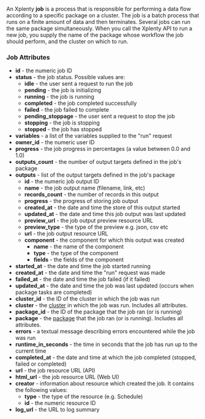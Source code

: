 An Xplenty **job** is a process that is responsible for performing a data flow according to a specific package on a cluster. The job is a batch process that runs on a finite amount of data and then terminates. Several jobs can run the same package simultaneously.
When you call the Xplenty API to run a new job, you supply the name of the package whose workflow the job should perform, and the cluster on which to run.

### Job Attributes

* **id** - the numeric job ID
* **status** - the job status. Possible values are: 
  * **idle** - the user sent a request to run the job
  * **pending** - the job is initializing
  * **running** - the job is running
  * **completed** - the job completed successfully
  * **failed** - the job failed to complete
  * **pending_stoppage** - the user sent a request to stop the job
  * **stopping** - the job is stopping
  * **stopped** - the job has stopped
* **variables** - a list of the variables supplied to the "run" request
* **owner_id** - the numeric user ID
* **progress** - the job progress in percentages (a value between 0.0 and 1.0)
* **outputs_count** - the number of output targets defined in the job's package
* **outputs** -  list of the output targets defined in the job's package
  * **id** - the numeric job output ID
  * **name** -  the job output name (filename, link, etc)
  * **records_count** - the number of records in this output
  * **progress** - the progress of storing job output
  * **created_at** - the date and time the store of this output started
  * **updated_at** - the date and time this job output was last updated
  * **preview_url** - the job output preview resource URL
  * **preview_type** - the type of the preview e.g. json, csv etc
  * **url** - the job output resource URL
  * **component** - the component for which this output was created
    * **name** - the name of the component
    * **type** - the type of the component
    * **fields** - the fields of the component
* **started_at** - the date and time the job started running
* **created_at** - the date and time the "run" request was made
* **failed_at** - the date and time the job failed (if it failed)
* **updated_at** - the date and time the job was last updated (occurs when package tasks are completed)
* **cluster_id** - the ID of the cluster in which the job was run
* **cluster** - the [cluster](https://github.com/xplenty/xplenty-api-doc-v2/blob/master/resources/cluster.md) in which the job was run. Includes all attributes.
* **package_id** - the ID of the package that the job ran (or is running)
* **package** - the [package](https://github.com/xplenty/xplenty-api-doc-v2/blob/master/resources/package.md) that the job ran (or is running). Includes all attributes.
* **errors** - a textual message describing errors encountered while the job was run
* **runtime_in_seconds** - the time in seconds that the job has run up to the current time
* **completed_at** - the date and time at which the job completed (stopped, failed or completed)
* **url** - the job resource URL (API)
* **html_url** - the job resource URL (Web UI)
* **creator** - information about resource which created the job. It contains the following values:
  * **type** - the type of the resource (e.g. Schedule)
  * **id** - the numeric resource ID
* **log_url** - the URL to log summary
